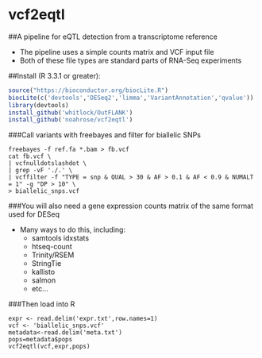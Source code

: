 # vcf2eqtl

##A pipeline for eQTL detection from a transcriptome reference
- The pipeline uses a simple counts matrix and VCF input file
- Both of these file types are standard parts of RNA-Seq experiments

##Install (R 3.3.1 or greater):
```R
source("https://bioconductor.org/biocLite.R")
biocLite(c('devtools','DESeq2','limma','VariantAnnotation','qvalue'))
library(devtools)
install_github('whitlock/OutFLANK')
install_github('noahrose/vcf2eqtl')
```

###Call variants with freebayes and filter for biallelic SNPs
```
freebayes -f ref.fa *.bam > fb.vcf
cat fb.vcf \
| vcfnulldotslashdot \
| grep -vF './.' \
| vcffilter -f "TYPE = snp & QUAL > 30 & AF > 0.1 & AF < 0.9 & NUMALT = 1" -g "DP > 10" \
> biallelic_snps.vcf
```

###You will also need a gene expression counts matrix of the same format used for DESeq
- Many ways to do this, including:
  * samtools idxstats
  * htseq-count
  * Trinity/RSEM
  * StringTie
  * kallisto
  * salmon
  * etc...

###Then load into R

```
expr <- read.delim('expr.txt',row.names=1)
vcf <- 'biallelic_snps.vcf'
metadata<-read.delim('meta.txt')
pops=metadata$pops
vcf2eqtl(vcf,expr,pops)
```